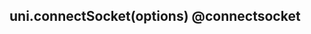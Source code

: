 ## uni.connectSocket(options) @connectsocket

<!-- UTSAPIJSON.connectSocket.description -->

<!-- UTSAPIJSON.connectSocket.param -->

<!-- UTSAPIJSON.connectSocket.returnValue -->

<!-- UTSAPIJSON.connectSocket.compatibility -->

<!-- UTSAPIJSON.connectSocket.tutorial -->

<!-- UTSAPIJSON.general_type.name -->

<!-- UTSAPIJSON.general_type.param -->